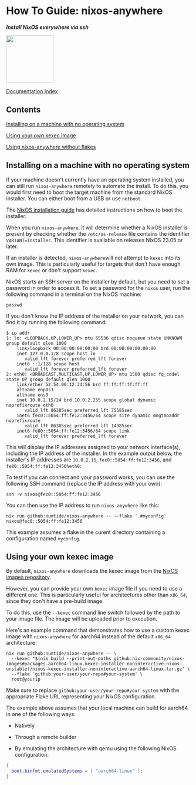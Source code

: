 # How To Guide: nixos-anywhere

**_Install NixOS everywhere via ssh_**

<img title="" src="https://raw.githubusercontent.com/numtide/nixos-anywhere/main/docs/logo.png" alt="" width="129">

[Documentation Index](./INDEX.md)

## Contents

[Installing on a machine with no operating system](#installing-on-a-machine-with-no-operating-system)

[Using your own kexec image](#using-your-own-kexec-image)

[Using nixos-anywhere without flakes](#using-nixos-anywhere-without-flakes)

## Installing on a machine with no operating system

If your machine doesn't currently have an operating system installed, you can
still run `nixos-anywhere` remotely to automate the install. To do this, you
would first need to boot the target machine from the standard NixOS installer.
You can either boot from a USB or use `netboot`.

The
[NixOS installation guide](https://nixos.org/manual/nixos/stable/index.html#sec-booting-from-usb)
has detailed instructions on how to boot the installer.

When you run `nixos-anywhere`, it will determine whether a NixOS installer is
present by checking whether the `/etc/os-release` file contains the identifier
`VARIANT=installer`. This identifier is available on releases NixOS 23.05 or
later.

If an installer is detected, `nixos-anywhere`will not attempt to `kexec` into
its own image. This is particularly useful for targets that don't have enough
RAM for `kexec` or don't support `kexec`.

NixOS starts an SSH server on the installer by default, but you need to set a
password in order to access it. To set a password for the `nixos` user, run the
following command in a terminal on the NixOS machine:

```
passwd
```

If you don't know the IP address of the installer on your network, you can find
it by running the following command:

```
$ ip addr
1: lo: <LOOPBACK,UP,LOWER_UP> mtu 65536 qdisc noqueue state UNKNOWN group default qlen 1000
    link/loopback 00:00:00:00:00:00 brd 00:00:00:00:00:00
    inet 127.0.0.1/8 scope host lo
       valid_lft forever preferred_lft forever
    inet6 ::1/128 scope host
       valid_lft forever preferred_lft forever
2: eth0: <BROADCAST,MULTICAST,UP,LOWER_UP> mtu 1500 qdisc fq_codel state UP group default qlen 1000
    link/ether 52:54:00:12:34:56 brd ff:ff:ff:ff:ff:ff
    altname enp0s3
    altname ens3
    inet 10.0.2.15/24 brd 10.0.2.255 scope global dynamic noprefixroute eth0
       valid_lft 86385sec preferred_lft 75585sec
    inet6 fec0::5054:ff:fe12:3456/64 scope site dynamic mngtmpaddr noprefixroute
       valid_lft 86385sec preferred_lft 14385sec
    inet6 fe80::5054:ff:fe12:3456/64 scope link
       valid_lft forever preferred_lft forever
```

This will display the IP addresses assigned to your network interface(s),
including the IP address of the installer. In the example output below, the
installer's IP addresses are `10.0.2.15`, `fec0::5054:ff:fe12:3456`, and
`fe80::5054:ff:fe12:3456%eth0`:

To test if you can connect and your password works, you can use the following
SSH command (replace the IP address with your own):

```
ssh -v nixos@fec0::5054:ff:fe12:3456
```

You can then use the IP address to run `nixos-anywhere` like this:

```
nix run github:numtide/nixos-anywhere -- --flake '.#myconfig' nixos@fec0::5054:ff:fe12:3456
```

This example assumes a flake in the curent directory containing a configuration
named `myconfig`.

## Using your own kexec image

By default, `nixos-anywhere` downloads the kexec image from the
[NixOS images repository](https://github.com/nix-community/nixos-images#kexec-tarballs).

However, you can provide your own `kexec` image file if you need to use a
different one. This is particularly useful for architectures other than
`x86_64`, since they don't have a pre-build image.

To do this, use the `--kexec` command line switch followed by the path to your
image file. The image will be uploaded prior to execution.

Here's an example command that demonstrates how to use a custom kexec image with
`nixos-anywhere` for aarch64 instead of the default `x86_64` architecture:

```
nix run github:numtide/nixos-anywhere -- \
  --kexec "$(nix build --print-out-paths github:nix-community/nixos-images#packages.aarch64-linux.kexec-installer-noninteractive-nixos-unstable)/nixos-kexec-installer-noninteractive-aarch64-linux.tar.gz" \
  --flake 'github:your-user/your-repo#your-system' \
  root@yourip
```

Make sure to replace `github:your-user/your-repo#your-system` with the
appropriate Flake URL representing your NixOS configuration.

The example above assumes that your local machine can build for aarch64 in one
of the following ways:

- Natively

- Through a remote builder

- By emulating the architecture with qemu using the following NixOS
  configuration:

```nix
{
  boot.binfmt.emulatedSystems = [ "aarch64-linux" ];
}
```
